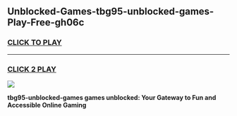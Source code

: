 
## Unblocked-Games-tbg95-unblocked-games-Play-Free-gh06c
<h3>
<a href="https://premium76.site?title=tbg95-unblocked-games&ref=18A">CLICK TO PLAY</a></h3>
<hr>

<h3>
<a href="https://premium76.site?title=tbg95-unblocked-games&ref=18A">CLICK 2 PLAY</a>
  
</h3>

<a href="https://premium76.site?title=tbg95-unblocked-games&ref=18A"><img src="https://clearcache.store/games.png"></a>


**tbg95-unblocked-games games unblocked: Your Gateway to Fun and Accessible Online Gaming**
